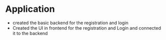 # Application 

- created the basic backend for the registration and login
- Created the UI in frontend for the registration and Login and connected it to the backend
